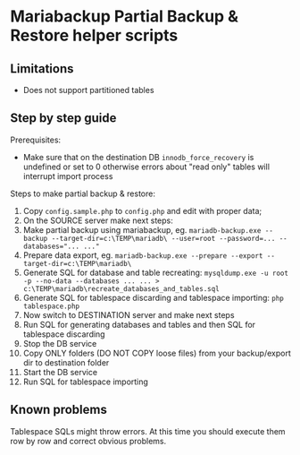 # Mariabackup Partial Backup & Restore helper scripts

## Limitations

* Does not support partitioned tables

## Step by step guide

Prerequisites:

* Make sure that on the destination DB `innodb_force_recovery` is undefined or set to 0 otherwise errors about "read only" tables will interrupt import process

Steps to make partial backup & restore:

1. Copy `config.sample.php` to `config.php` and edit with proper data;
1. On the SOURCE server make next steps:
2. Make partial backup using mariabackup, eg. `mariadb-backup.exe --backup --target-dir=c:\TEMP\mariadb\ --user=root --password=... --databases="... ..."`
3. Prepare data export, eg. `mariadb-backup.exe --prepare --export --target-dir=c:\TEMP\mariadb\`
4. Generate SQL for database and table recreating: `mysqldump.exe -u root -p --no-data --databases ... ... > c:\TEMP\mariadb\recreate_databases_and_tables.sql`
5. Generate SQL for tablespace discarding and tablespace importing: `php tablespace.php`
6. Now switch to DESTINATION server and make next steps
7. Run SQL for generating databases and tables and then SQL for tablespace discarding
8. Stop the DB service
9. Copy ONLY folders (DO NOT COPY loose files) from your backup/export dir to destination folder
10. Start the DB service
11. Run SQL for tablespace importing

## Known problems

Tablespace SQLs might throw errors. At this time you should execute them row by row and correct obvious problems.